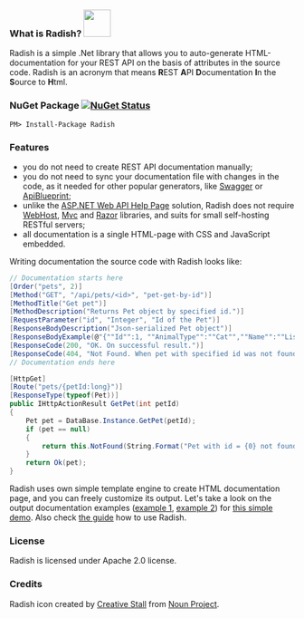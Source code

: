 

### What is Radish? <img src="https://raw.github.com/AlexanderKrutov/Radish/master/icon.png" width="48">
Radish is a simple .Net library that allows you to auto-generate HTML-documentation for your REST API on the basis of attributes in the source code.
Radish is an acronym that means **R**EST **A**PI **D**ocumentation **I**n the **S**ource to **H**tml.

### NuGet Package [![NuGet Status](http://img.shields.io/nuget/v/Radish.svg?style=flat)](https://www.nuget.org/packages/Radish/)
```
PM> Install-Package Radish
```

### Features
- you do not need to create REST API documentation manually;
- you do not need to sync your documentation file with changes in the code, as it needed for other popular generators, like [Swagger] or [ApiBlueprint];
- unlike the [ASP.NET Web API Help Page] solution, Radish does not require [WebHost], [Mvc] and [Razor] libraries, and suits for small self-hosting RESTful servers;
- all documentation is a single HTML-page with CSS and JavaScript embedded.

Writing documentation the source code with Radish looks like:

```csharp
// Documentation starts here
[Order("pets", 2)]
[Method("GET", "/api/pets/<id>", "pet-get-by-id")]
[MethodTitle("Get pet")]
[MethodDescription("Returns Pet object by specified id.")]
[RequestParameter("id", "Integer", "Id of the Pet")]
[ResponseBodyDescription("Json-serialized Pet object")]
[ResponseBodyExample(@"{""Id"":1, ""AnimalType"":""Cat"",""Name"":""Lisa"",""Breed"":""Turkish Angora"",""Age"":2,""Color"":""White""}")]
[ResponseCode(200, "OK. On successful result.")]
[ResponseCode(404, "Not Found. When pet with specified id was not found.")]
// Documentation ends here

[HttpGet]
[Route("pets/{petId:long}")]
[ResponseType(typeof(Pet))]
public IHttpActionResult GetPet(int petId)
{
	Pet pet = DataBase.Instance.GetPet(petId);
	if (pet == null)
	{
		return this.NotFound(String.Format("Pet with id = {0} not found.", petId));
	}
	return Ok(pet);
}
```

Radish uses own simple template engine to create HTML documentation page, and you can freely customize its output.
Let's take a look on the output documentation examples ([example 1], [example 2]) for [this simple demo].
Also check [the guide] how to use Radish.

### License
Radish is licensed under Apache 2.0 license.  

### Credits
Radish icon created by [Creative Stall] from [Noun Project].

[Swagger]:http://swagger.io/
[ApiBlueprint]:https://apiblueprint.org/
[ASP.NET Web API Help Page]:http://www.nuget.org/packages/Microsoft.AspNet.WebApi.HelpPage
[WebHost]:http://www.nuget.org/packages/Microsoft.AspNet.WebApi.WebHost/
[Mvc]:http://www.nuget.org/packages/Microsoft.AspNet.Mvc/
[Razor]:http://www.nuget.org/packages/Microsoft.AspNet.Razor/
[example 1]:https://cdn.rawgit.com/AlexanderKrutov/Radish/master/Radish.Demo.Output/Simple.html
[example 2]:https://cdn.rawgit.com/AlexanderKrutov/Radish/master/Radish.Demo.Output/Bootstrap.html
[this simple demo]:https://github.com/AlexanderKrutov/Radish/tree/master/Radish.Demo
[the guide]:https://github.com/AlexanderKrutov/Radish/wiki
[Creative Stall]:https://thenounproject.com/creativestall/
[Noun Project]:https://thenounproject.com/
